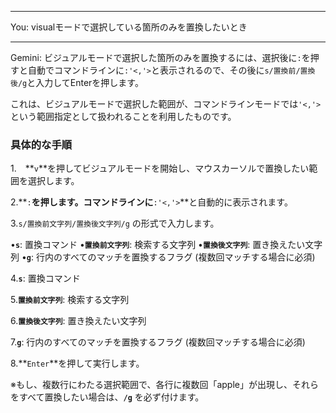 -------------------------------------------

You:
visualモードで選択している箇所のみを置換したいとき

-------------------------------------------

Gemini:
ビジュアルモードで選択した箇所のみを置換するには、選択後に`:`を押すと自動でコマンドラインに`:'<,'>`と表示されるので、その後に`s/置換前/置換後/g`と入力してEnterを押します。

これは、ビジュアルモードで選択した範囲が、コマンドラインモードでは`'<,'>`という範囲指定として扱われることを利用したものです。

### 具体的な手順

1.　**`v`**を押してビジュアルモードを開始し、マウスカーソルで置換したい範囲を選択します。

2.**`:`**を押します。コマンドラインに**`:'<,'>`**と自動的に表示されます。

3.`s/置換前文字列/置換後文字列/g` の形式で入力します。

 •**`s`**: 置換コマンド
 •**`置換前文字列`**: 検索する文字列
 •**`置換後文字列`**: 置き換えたい文字列
 •**`g`**: 行内のすべてのマッチを置換するフラグ (複数回マッチする場合に必須)

4.**`s`**: 置換コマンド

5.**`置換前文字列`**: 検索する文字列

6.**`置換後文字列`**: 置き換えたい文字列

7.**`g`**: 行内のすべてのマッチを置換するフラグ (複数回マッチする場合に必須)

8.**`Enter`**を押して実行します。

※もし、複数行にわたる選択範囲で、各行に複数回「apple」が出現し、それらをすべて置換したい場合は、**`/g`** を必ず付けます。


